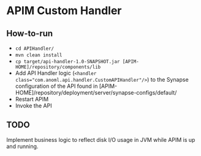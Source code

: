 # APIM Custom Handler

## How-to-run

* `cd APIHandler/`
* `mvn clean install`
* `cp target/api-handler-1.0-SNAPSHOT.jar [APIM-HOME]/repository/components/lib`
* Add API Handler logic (`<handler class="com.anoml.api.handler.CustomAPIHandler"/>`) to the Synapse configuration of the API found in [APIM-HOME]/repository/deployment/server/synapse-configs/default/
* Restart APIM
* Invoke the API

## TODO

Implement business logic to reflect disk I/O usage in JVM while APIM is up and running.

